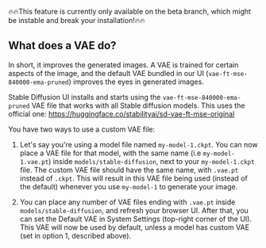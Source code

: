 🔥🔥This feature is currently only available on the beta branch, which might be instable and break your installation!🔥🔥

## What does a VAE do? 

In short, it improves the generated images. A VAE is trained for certain aspects of the image, and the default VAE bundled in our UI (`vae-ft-mse-840000-ema-pruned`) improves the eyes in generated images.

Stable Diffusion UI installs and starts using the `vae-ft-mse-840000-ema-pruned` VAE file that works with all Stable diffusion models. This uses the official one: https://huggingface.co/stabilityai/sd-vae-ft-mse-original

You have two ways to use a custom VAE file:
1. Let's say you're using a model file named `my-model-1.ckpt`. You can now place a VAE file for that model, with the same name (i.e `my-model-1.vae.pt`) inside `models/stable-diffusion`, next to your `my-model-1.ckpt` file. The custom VAE file should have the same name, with `.vae.pt` instead of `.ckpt`. This will result in this VAE file being used (instead of the default) whenever you use `my-model-1` to generate your image.

2. You can place any number of VAE files ending with `.vae.pt` inside `models/stable-diffusion`, and refresh your browser UI. After that, you can set the Default VAE in System Settings (top-right corner of the UI). This VAE will now be used by default, unless a model has custom VAE (set in option 1, described above).
